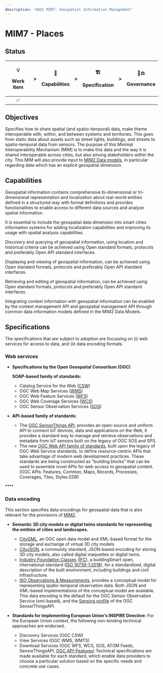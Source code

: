 ```yaml
---
description: 'OASC MIM7: Geospatial Information Management'
---
```


# MIM7 - Places

## Status <a id="MIM1:ContextInformationManagement-Goal"></a>

<table>
  <thead>
    <tr>
      <th style="text-align:center">
        <p>&#x1F4A1;</p>
        <p>Work Item</p>
      </th>
      <th style="text-align:center">&gt;</th>
      <th style="text-align:center">
        <p>&#x1F9E9;</p>
        <p>Capabilities</p>
      </th>
      <th style="text-align:center">&gt;</th>
      <th style="text-align:center">
        <p>&#x1F3D7;</p>
        <p>Specification</p>
      </th>
      <th style="text-align:center">&gt;</th>
      <th style="text-align:center">
        <p>&#x1F469;&#x2696;</p>
        <p>Governance</p>
      </th>
    </tr>
  </thead>
  <tbody>
    <tr>
      <td style="text-align:center">&#x2705;</td>
      <td style="text-align:center"></td>
      <td style="text-align:center"></td>
      <td style="text-align:center"></td>
      <td style="text-align:center"></td>
      <td style="text-align:center"></td>
      <td style="text-align:center"></td>
    </tr>
  </tbody>
</table>

## Objectives <a id="MIM1:ContextInformationManagement-Goal"></a>

Specifies how to share spatial (and spatio-temporal) data, make theme interoperable with, within, and between systems and territories. This goes from static data about assets such as street lights, buildings, and streets to spatio-temporal data from sensors. The purpose of this Minimal Interoperability Mechanism (MIM) is to make this data and the way it is shared interoperable across cities, but also among stakeholders within the city. This MIM will also provide input to [MIM2 Data models](), in particular regarding data which has an explicit geospatial dimension.

## Capabilities

Geospatial information contains comprehensive bi-dimensional or tri-dimensional representation and localization about real-world entities defined in a structured way with formal definitions and provides functionalities to enable access to different data sources and analyse spatial information.

It is essential to include the geospatial data dimension into smart cities information systems for adding localization capabilities and improving its usage with spatial analysis capabilities.

Discovery and querying of geospatial information, using location and historical criteria can be achieved using Open standard formats, protocols and preferably Open API standard interfaces.

Displaying and viewing of geospatial information, can be achieved using Open standard formats, protocols and preferably Open API standard interfaces.

Retrieving and editing of geospatial information, can be achieved using Open standard formats, protocols and preferably Open API standard interfaces.

Integrating context information with geospatial information can be enabled by the context management API and geospatial management API through common data information models defined in the MIM2 Data Models.

## Specifications <a id="MIM3:EcosystemTransactionManagement-Recommendedspecifications"></a>
The specifications that are subject to adoption are focussing on (i) web services for access to data, and (ii) data encoding formats. 

### Web services


* **Specifications by the Open Geospatial Consortium \(OGC\)**

  **SOAP-based  family of standards:**
  * Catalog Service for the Web \([CSW](https://www.ogc.org/standards/cat)\)
  * OGC Web Map Services \([WMS](https://www.ogc.org/standards/wms)\)
  * OGC Web Feature Services \([WFS](https://www.ogc.org/standards/wfs)\)
  * OGC Web Coverage Services \([WCS](https://www.ogc.org/standards/wcs)\)
  * OGC Sensor Observation Services \([SOS](https://www.ogc.org/standards/sos)\)

* **API-based family of standards:**
  * The [OGC SensorThings API](https://www.ogc.org/standards/sensorthings), provides an open-source and uniform API to connect IoT devices, data and applications on the Web, it provides a standard way to manage and retrieve observations and metadata from IoT sensors built on the legacy of OGC SOS and SPS.
  * The new [OGC Web API family of standards](https://ogcapi.ogc.org/#standards), built upon the legacy of OGC Web Service standards, to define resource-centric APIs that take advantage of modern web development practices. These standards are being constructed as "building blocks" that can be used to assemble novel APIs for web access to geospatial content. \(OGC APIs: Features, Common, Maps, Records, Processes, Coverages, Tiles, Styles EDR\)

\*\*\*\*

### Data encoding

This section specifies data encodings for geospatial data that is also relevant for the provisions of [MIM2]().
* **Semantic 3D city models or digital twins standards for representing the entities of cities and landscapes.**
  * [CityGML](https://www.ogc.org/standards/citygml), an OGC open data model and XML-based format for the storage and exchange of virtual 3D city models
  * [CityJSON](https://www.cityjson.org/), a community standard, JSON-based encoding for storing 3D city models, also called digital maquettes or digital twins.
  *  [Industry Foundation Classes](https://technical.buildingsmart.org/standards/ifc) \([IFC](https://technical.buildingsmart.org/standards/ifc/ifc-formats/)\), a buildingSmart open, international standard \([ISO 16739-1:2018](https://www.iso.org/standard/70303.html)\), for a standardized, digital description of the built environment, including buildings and civil infrastructure.
  *  [ISO Observations & Measurements](https://www.ogc.org/standards/om), provides a conceptual model for representing spatio-temporal observation data. Both JSON and XML-based implementations of the conceptual model are available. This data encoding is the default for the OGC Sensor Observation Service (xml-based), and the [Sensing profile](http://docs.opengeospatial.org/is/15-078r6/15-078r6.html) of the OGC SensorThingsAPI.

* **Standards for implementing European Union's INSPIRE Directive:**
For the European Union context, the following non-binding technical approaches are endorsed.
  * Discovery Services \(OGC CSW\)
  * View Services \(OGC WMS, WMTS\)
  * Download Services \(OGC WFS, WCS, SOS, ATOM Feeds, SensorThingsAPI, [OGC API-Features](https://github.com/INSPIRE-MIF/gp-ogc-api-features/blob/master/spec/oapif-inspire-download.md)\)
Technical specifications are made available for each standard, which enable data providers to choose a particular solution based on the specific needs and concrete use cases.



